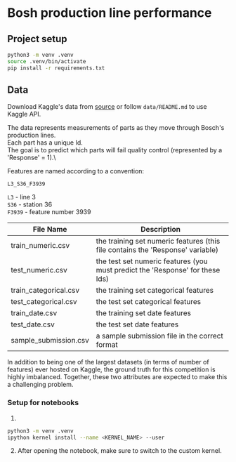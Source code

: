# Bosh production line performance

## Project setup
```bash
python3 -m venv .venv
source .venv/bin/activate
pip install -r requirements.txt
```

## Data
Download Kaggle's data from [source](https://www.kaggle.com/competitions/bosch-production-line-performance) or follow `data/README.md` to use Kaggle API.

The data represents measurements of parts as they move through Bosch's production lines.\
Each part has a unique Id.\
The goal is to predict which parts will fail quality control (represented by a 'Response' = 1).\

Features are named according to a convention:
```
L3_S36_F3939
```
`L3` - line 3\
`S36` - station 36\
`F3939` - feature number 3939

| File Name       | Description                                                                                       |
| --------------- | ------------------------------------------------------------------------------------------------- |
| train_numeric.csv | the training set numeric features (this file contains the 'Response' variable)                    |
| test_numeric.csv  | the test set numeric features (you must predict the 'Response' for these Ids)                     |
| train_categorical.csv | the training set categorical features                                                          |
| test_categorical.csv  | the test set categorical features                                                              |
| train_date.csv   | the training set date features                                                                    |
| test_date.csv    | the test set date features                                                                       | 
| sample_submission.csv | a sample submission file in the correct format                                                 |

In addition to being one of the largest datasets (in terms of number of features) ever hosted on Kaggle, the ground truth for this competition is highly imbalanced. Together, these two attributes are expected to make this a challenging problem.


### Setup for notebooks
1.
```bash
python3 -m venv .venv
ipython kernel install --name <KERNEL_NAME> --user
```
2. After opening the notebook, make sure to switch to the custom kernel.